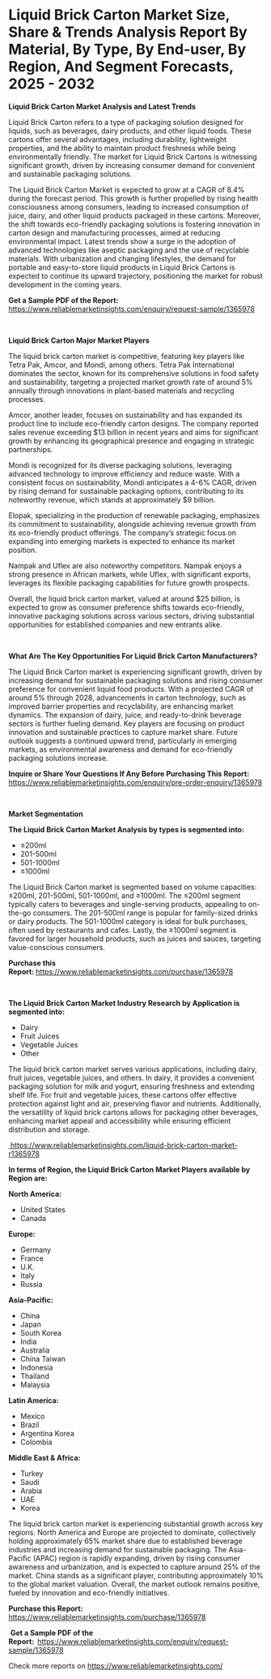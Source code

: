 <p><h1>Liquid Brick Carton Market Size, Share & Trends Analysis Report By Material, By Type, By End-user, By Region, And Segment Forecasts, 2025 - 2032</h1></p><p><strong>Liquid Brick Carton Market Analysis and Latest Trends</strong></p>
<p><p>Liquid Brick Carton refers to a type of packaging solution designed for liquids, such as beverages, dairy products, and other liquid foods. These cartons offer several advantages, including durability, lightweight properties, and the ability to maintain product freshness while being environmentally friendly. The market for Liquid Brick Cartons is witnessing significant growth, driven by increasing consumer demand for convenient and sustainable packaging solutions.</p><p>The Liquid Brick Carton Market is expected to grow at a CAGR of 8.4% during the forecast period. This growth is further propelled by rising health consciousness among consumers, leading to increased consumption of juice, dairy, and other liquid products packaged in these cartons. Moreover, the shift towards eco-friendly packaging solutions is fostering innovation in carton design and manufacturing processes, aimed at reducing environmental impact. Latest trends show a surge in the adoption of advanced technologies like aseptic packaging and the use of recyclable materials. With urbanization and changing lifestyles, the demand for portable and easy-to-store liquid products in Liquid Brick Cartons is expected to continue its upward trajectory, positioning the market for robust development in the coming years.</p></p>
<p><strong>Get a Sample PDF of the Report:&nbsp;</strong> <a href="https://www.reliablemarketinsights.com/enquiry/request-sample/1365978?utm_campaign=2197&utm_medium=2&utm_source=Github&utm_content=ia&utm_term=22032025&utm_id=liquid-brick-carton">https://www.reliablemarketinsights.com/enquiry/request-sample/1365978</a></p>
<p>&nbsp;</p>
<p><strong>Liquid Brick Carton Major Market Players</strong></p>
<p><p>The liquid brick carton market is competitive, featuring key players like Tetra Pak, Amcor, and Mondi, among others. Tetra Pak International dominates the sector, known for its comprehensive solutions in food safety and sustainability, targeting a projected market growth rate of around 5% annually through innovations in plant-based materials and recycling processes.</p><p>Amcor, another leader, focuses on sustainability and has expanded its product line to include eco-friendly carton designs. The company reported sales revenue exceeding $13 billion in recent years and aims for significant growth by enhancing its geographical presence and engaging in strategic partnerships.</p><p>Mondi is recognized for its diverse packaging solutions, leveraging advanced technology to improve efficiency and reduce waste. With a consistent focus on sustainability, Mondi anticipates a 4-6% CAGR, driven by rising demand for sustainable packaging options, contributing to its noteworthy revenue, which stands at approximately $9 billion.</p><p>Elopak, specializing in the production of renewable packaging, emphasizes its commitment to sustainability, alongside achieving revenue growth from its eco-friendly product offerings. The company’s strategic focus on expanding into emerging markets is expected to enhance its market position.</p><p>Nampak and Uflex are also noteworthy competitors. Nampak enjoys a strong presence in African markets, while Uflex, with significant exports, leverages its flexible packaging capabilities for future growth prospects.</p><p>Overall, the liquid brick carton market, valued at around $25 billion, is expected to grow as consumer preference shifts towards eco-friendly, innovative packaging solutions across various sectors, driving substantial opportunities for established companies and new entrants alike.</p></p>
<p>&nbsp;</p>
<p><strong>What Are The Key Opportunities For Liquid Brick Carton Manufacturers?</strong></p>
<p><p>The Liquid Brick Carton market is experiencing significant growth, driven by increasing demand for sustainable packaging solutions and rising consumer preference for convenient liquid food products. With a projected CAGR of around 5% through 2028, advancements in carton technology, such as improved barrier properties and recyclability, are enhancing market dynamics. The expansion of dairy, juice, and ready-to-drink beverage sectors is further fueling demand. Key players are focusing on product innovation and sustainable practices to capture market share. Future outlook suggests a continued upward trend, particularly in emerging markets, as environmental awareness and demand for eco-friendly packaging solutions increase.</p></p>
<p><strong>Inquire or Share Your Questions If Any Before Purchasing This Report:</strong> <a href="https://www.reliablemarketinsights.com/enquiry/pre-order-enquiry/1365978?utm_campaign=2197&utm_medium=2&utm_source=Github&utm_content=ia&utm_term=22032025&utm_id=liquid-brick-carton">https://www.reliablemarketinsights.com/enquiry/pre-order-enquiry/1365978</a></p>
<p>&nbsp;</p>
<p><strong>Market Segmentation</strong></p>
<p><strong>The Liquid Brick Carton Market Analysis by types is segmented into:</strong></p>
<p><ul><li>≤200ml</li><li>201-500ml</li><li>501-1000ml</li><li>≥1000ml</li></ul></p>
<p><p>The Liquid Brick Carton market is segmented based on volume capacities: ≤200ml, 201-500ml, 501-1000ml, and ≥1000ml. The ≤200ml segment typically caters to beverages and single-serving products, appealing to on-the-go consumers. The 201-500ml range is popular for family-sized drinks or dairy products. The 501-1000ml category is ideal for bulk purchases, often used by restaurants and cafes. Lastly, the ≥1000ml segment is favored for larger household products, such as juices and sauces, targeting value-conscious consumers.</p></p>
<p><strong>Purchase this Report:&nbsp;</strong><a href="https://www.reliablemarketinsights.com/purchase/1365978?utm_campaign=2197&utm_medium=2&utm_source=Github&utm_content=ia&utm_term=22032025&utm_id=liquid-brick-carton">https://www.reliablemarketinsights.com/purchase/1365978</a></p>
<p>&nbsp;</p>
<p><strong>The Liquid Brick Carton Market Industry Research by Application is segmented into:</strong></p>
<p><ul><li>Dairy</li><li>Fruit Juices</li><li>Vegetable Juices</li><li>Other</li></ul></p>
<p><p>The liquid brick carton market serves various applications, including dairy, fruit juices, vegetable juices, and others. In dairy, it provides a convenient packaging solution for milk and yogurt, ensuring freshness and extending shelf life. For fruit and vegetable juices, these cartons offer effective protection against light and air, preserving flavor and nutrients. Additionally, the versatility of liquid brick cartons allows for packaging other beverages, enhancing market appeal and accessibility while ensuring efficient distribution and storage.</p></p>
<p><a href="https://www.reliablemarketinsights.com/liquid-brick-carton-market-r1365978?utm_campaign=2197&utm_medium=2&utm_source=Github&utm_content=ia&utm_term=22032025&utm_id=liquid-brick-carton">&nbsp;https://www.reliablemarketinsights.com/liquid-brick-carton-market-r1365978</a></p>
<p><strong>In terms of Region, the Liquid Brick Carton Market Players available by Region are:</strong></p>
<p>
    <p> <strong> North America: </strong>
        <ul>
            <li>United States</li>
            <li>Canada</li>
        </ul>
        </p> 
    <p> <strong> Europe: </strong>
        <ul>
            <li>Germany</li>
            <li>France</li>
            <li>U.K.</li>
            <li>Italy</li>
            <li>Russia</li>
        </ul>
        </p> 
    <p> <strong> Asia-Pacific: </strong>
        <ul>
            <li>China</li>
            <li>Japan</li>
            <li>South Korea</li>
            <li>India</li>
            <li>Australia</li>
            <li>China Taiwan</li>
            <li>Indonesia</li>
            <li>Thailand</li>
            <li>Malaysia</li>
        </ul>
        </p> 
    <p> <strong> Latin America: </strong>
        <ul>
            <li>Mexico</li>
            <li>Brazil</li>
            <li>Argentina Korea</li>
            <li>Colombia</li>
        </ul>
        </p> 
    <p> <strong> Middle East & Africa: </strong>
        <ul>
            <li>Turkey</li>
            <li>Saudi</li>
            <li>Arabia</li>
            <li>UAE</li>
            <li>Korea</li>
        </ul>
    </p>
    </p>
<p><p>The liquid brick carton market is experiencing substantial growth across key regions. North America and Europe are projected to dominate, collectively holding approximately 65% market share due to established beverage industries and increasing demand for sustainable packaging. The Asia-Pacific (APAC) region is rapidly expanding, driven by rising consumer awareness and urbanization, and is expected to capture around 25% of the market. China stands as a significant player, contributing approximately 10% to the global market valuation. Overall, the market outlook remains positive, fueled by innovation and eco-friendly initiatives.</p></p>
<p><strong>Purchase this Report: </strong><a href="https://www.reliablemarketinsights.com/purchase/1365978?utm_campaign=2197&utm_medium=2&utm_source=Github&utm_content=ia&utm_term=22032025&utm_id=liquid-brick-carton">https://www.reliablemarketinsights.com/purchase/1365978</a></p>
<p>&nbsp;<strong>Get a Sample PDF of the Report:&nbsp;&nbsp;</strong><a href="https://www.reliablemarketinsights.com/enquiry/request-sample/1365978?utm_campaign=2197&utm_medium=2&utm_source=Github&utm_content=ia&utm_term=22032025&utm_id=liquid-brick-carton">https://www.reliablemarketinsights.com/enquiry/request-sample/1365978</a></p>
<p><strong></strong></p>
<p>Check more reports on <a href="https://www.reliablemarketinsights.com/?utm_campaign=2197&utm_medium=2&utm_source=Github&utm_content=ia&utm_term=22032025&utm_id=liquid-brick-carton">https://www.reliablemarketinsights.com/</a></p>